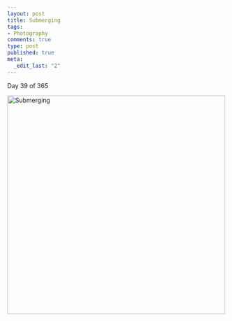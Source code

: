 ```yaml
--- 
layout: post
title: Submerging
tags: 
- Photography
comments: true
type: post
published: true
meta: 
  _edit_last: "2"
---
```

Day 39 of 365

<a href="http://www.flickr.com/photos/aaronbrethorst/3266240906/" title="Submerging by aaronbrethorst, on Flickr"><img src="http://farm4.static.flickr.com/3518/3266240906_86e6928afa.jpg" width="500" height="500" alt="Submerging" /></a>
